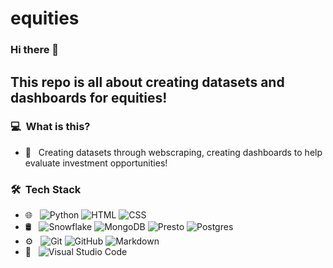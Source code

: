 # equities

### Hi there 👋

<h2>This repo is all about creating datasets and dashboards for equities!</h2>

<h3> 💻 &nbsp;What is this?</h3>

- 🤔 &nbsp; Creating datasets through webscraping, creating dashboards to help evaluate investment opportunities!


<h3> 🛠 &nbsp;Tech Stack</h3>

- 🌐 &nbsp;
  ![Python](https://img.shields.io/badge/-Python-333333?style=flat&logo=Python)
  ![HTML](https://img.shields.io/badge/-HTML-333333?style=flat&logo=HTML5)
  ![CSS](https://img.shields.io/badge/-CSS-333333?style=flat&logo=CSS3&logoColor=1572B6)
- 🛢 &nbsp;
  ![Snowflake](https://img.shields.io/badge/-Snowflake-333333?style=flat&logo=snowflake)
  ![MongoDB](https://img.shields.io/badge/-MongoDB-333333?style=flat&logo=mongodb)
  ![Presto](https://img.shields.io/badge/-Presto-333333?style=flat&logo=Presto)
  ![Postgres](https://img.shields.io/badge/-Postgres-333333?style=flat&logo=Postgresql)
- ⚙️ &nbsp;
  ![Git](https://img.shields.io/badge/-Git-333333?style=flat&logo=git)
  ![GitHub](https://img.shields.io/badge/-GitHub-333333?style=flat&logo=github)
  ![Markdown](https://img.shields.io/badge/-Markdown-333333?style=flat&logo=markdown)
- 🔧 &nbsp;
  ![Visual Studio Code](https://img.shields.io/badge/-Visual%20Studio%20Code-333333?style=flat&logo=visual-studio-code&logoColor=007ACC)

